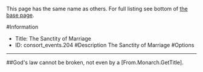 This page has the same name as others. For full listing see bottom of [the base page](the_sanctity_of_marriage.md).

#Information
 - Title: The Sanctity of Marriage
 - ID: consort_events.204
#Description
The Sanctity of Marriage
#Options

___
##God's law cannot be broken, not even by a [From.Monarch.GetTitle].

